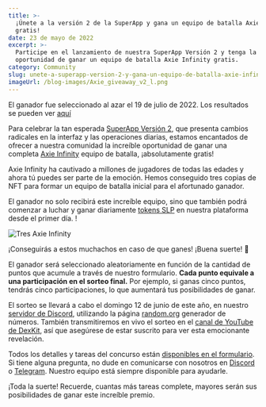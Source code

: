 ```yaml
---
title: >-
  ¡Únete a la versión 2 de la SuperApp y gana un equipo de batalla Axie Infinity
  gratis!
date: 23 de mayo de 2022
excerpt: >-
  Participe en el lanzamiento de nuestra SuperApp Versión 2 y tenga la
  oportunidad de ganar un equipo de batalla Axie Infinity gratis.
category: Community
slug: unete-a-superapp-version-2-y-gana-un-equipo-de-batalla-axie-infinity-gratis
imageUrl: /blog-images/Axie_giveaway_v2_l.png
---
```

El ganador fue seleccionado al azar el 19 de julio de 2022. Los resultados se pueden ver [aquí](https://app.randompicker.com/protocol/761696x87878)

Para celebrar la tan esperada [SuperApp Versión 2](https://app.dexkit.com/), que presenta cambios radicales en la interfaz y las operaciones diarias, estamos encantados de ofrecer a nuestra comunidad la increíble oportunidad de ganar una completa [Axie Infinity](https://axieinfinity.com/) equipo de batalla, ¡absolutamente gratis!

Axie Infinity ha cautivado a millones de jugadores de todas las edades y ahora tú puedes ser parte de la emoción. Hemos conseguido tres copias de NFT para formar un equipo de batalla inicial para el afortunado ganador.

El ganador no solo recibirá este increíble equipo, sino que también podrá comenzar a luchar y ganar diariamente [tokens SLP](https://www.coingecko.com/en/coins/smooth-love-potion) en nuestra plataforma desde el primer día. !

![Tres Axie Infinity](/blog-images/image.png)

¡Conseguirás a estos muchachos en caso de que ganes! ¡Buena suerte! 🥳

El ganador será seleccionado aleatoriamente en función de la cantidad de puntos que acumule a través de nuestro formulario. **Cada punto equivale a una participación en el sorteo final.** Por ejemplo, si ganas cinco puntos, tendrás cinco participaciones, lo que aumentará tus posibilidades de ganar.

El sorteo se llevará a cabo el domingo 12 de junio de este año, en nuestro [servidor de Discord](https://discord.com/invite/GJCRu4CYFH), utilizando la página [random.org](https://www.random.org/) generador de números. También transmitiremos en vivo el sorteo en el [canal de YouTube de DexKit](https://www.youtube.com/c/dexkit), así que asegúrese de estar suscrito para ver esta emocionante revelación.

Todos los detalles y tareas del concurso están [disponibles en el formulario](https://buff.ly/3wC8La2). Si tiene alguna pregunta, no dude en comunicarse con nosotros en [Discord](https://discord.com/invite/GJCRu4CYFH) o [Telegram](https://t.me/dexkit). Nuestro equipo está siempre disponible para ayudarle.

¡Toda la suerte! Recuerde, cuantas más tareas complete, mayores serán sus posibilidades de ganar este increíble premio.
